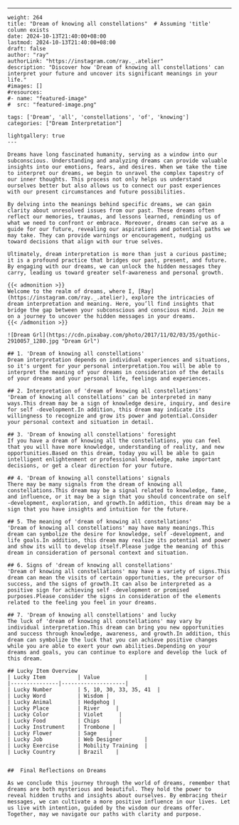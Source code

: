 ---
    weight: 264
    title: "Dream of knowing all constellations"  # Assuming 'title' column exists
    date: 2024-10-13T21:40:00+08:00
    lastmod: 2024-10-13T21:40:00+08:00
    draft: false
    author: "ray"
    authorLink: "https://instagram.com/ray._.atelier"
    description: "Discover how 'Dream of knowing all constellations' can interpret your future and uncover its significant meanings in your life."
    #images: []
    #resources:
    #- name: "featured-image"
    #  src: "featured-image.png"
    
    tags: ['Dream', 'all', 'constellations', 'of', 'knowing']
    categories: ["Dream Interpretation"]
    
    lightgallery: true
    ---
    
    Dreams have long fascinated humanity, serving as a window into our subconscious. Understanding and analyzing dreams can provide valuable insights into our emotions, fears, and desires. When we take the time to interpret our dreams, we begin to unravel the complex tapestry of our inner thoughts. This process not only helps us understand ourselves better but also allows us to connect our past experiences with our present circumstances and future possibilities.
    
    By delving into the meanings behind specific dreams, we can gain clarity about unresolved issues from our past. These dreams often reflect our memories, traumas, and lessons learned, reminding us of what we need to confront or embrace. Moreover, dreams can serve as a guide for our future, revealing our aspirations and potential paths we may take. They can provide warnings or encouragement, nudging us toward decisions that align with our true selves.
    
    Ultimately, dream interpretation is more than just a curious pastime; it is a profound practice that bridges our past, present, and future. By engaging with our dreams, we can unlock the hidden messages they carry, leading us toward greater self-awareness and personal growth.
    
    {{< admonition >}}
    Welcome to the realm of dreams, where I, [Ray](https://instagram.com/ray._.atelier), explore the intricacies of dream interpretation and meaning. Here, you’ll find insights that bridge the gap between your subconscious and conscious mind. Join me on a journey to uncover the hidden messages in your dreams.
    {{< /admonition >}}
    
    ![Dream Grl](https://cdn.pixabay.com/photo/2017/11/02/03/35/gothic-2910057_1280.jpg "Dream Grl")
    
    ## 1. 'Dream of knowing all constellations'
    Dream interpretation depends on individual experiences and situations, so it's urgent for your personal interpretation.You will be able to interpret the meaning of your dreams in consideration of the details of your dreams and your personal life, feelings and experiences.
    
    ## 2. Interpretation of 'dream of knowing all constellations'
    'Dream of knowing all constellations' can be interpreted in many ways.This dream may be a sign of knowledge desire, inquiry, and desire for self -development.In addition, this dream may indicate its willingness to recognize and grow its power and potential.Consider your personal context and situation in detail.
    
    ## 3. 'Dream of knowing all constellations' foresight
    If you have a dream of knowing all the constellations, you can feel that you will have more knowledge, understanding of reality, and new opportunities.Based on this dream, today you will be able to gain intelligent enlightenment or professional knowledge, make important decisions, or get a clear direction for your future.
    
    ## 4. 'Dream of knowing all constellations' signals
    There may be many signals from the dream of knowing all constellations.This dream may be a signal related to knowledge, fame, and influence, or it may be a sign that you should concentrate on self -development, exploration, and growth.In addition, this dream may be a sign that you have insights and intuition for the future.
    
    ## 5. The meaning of 'dream of knowing all constellations'
    'Dream of knowing all constellations' may have many meanings.This dream can symbolize the desire for knowledge, self -development, and life goals.In addition, this dream may realize its potential and power and show its will to develop itself.Please judge the meaning of this dream in consideration of personal context and situation.
    
    ## 6. Signs of 'dream of knowing all constellations'
    'Dream of knowing all constellations' may have a variety of signs.This dream can mean the visits of certain opportunities, the precursor of success, and the signs of growth.It can also be interpreted as a positive sign for achieving self -development or promised purposes.Please consider the signs in consideration of the elements related to the feeling you feel in your dreams.
    
    ## 7. 'Dream of knowing all constellations' and lucky
    The luck of 'dream of knowing all constellations' may vary by individual interpretation.This dream can bring you new opportunities and success through knowledge, awareness, and growth.In addition, this dream can symbolize the luck that you can achieve positive changes while you are able to exert your own abilities.Depending on your dreams and goals, you can continue to explore and develop the luck of this dream.
    
    ## Lucky Item Overview
    | Lucky Item          | Value              |
    |---------------|--------------------|
    | Lucky Number        | 5, 10, 30, 33, 35, 41  |
    | Lucky Word          | Wisdom |
    | Lucky Animal        | Hedgehog |
    | Lucky Place         | River     |
    | Lucky Color         | Violet     |
    | Lucky Food          | Chips      |
    | Lucky Instrument    | Trombone |
    | Lucky Flower        | Sage    |
    | Lucky Job           | Web Designer       |
    | Lucky Exercise      | Mobility Training  |
    | Lucky Country       | Brazil    |
    
    
    ##  Final Reflections on Dreams
    
    As we conclude this journey through the world of dreams, remember that dreams are both mysterious and beautiful. They hold the power to reveal hidden truths and insights about ourselves. By embracing their messages, we can cultivate a more positive influence in our lives. Let us live with intention, guided by the wisdom our dreams offer. Together, may we navigate our paths with clarity and purpose.
    